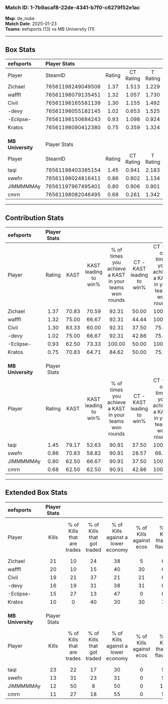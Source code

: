### Match ID: 1-7b9acaf8-22de-4341-b7f0-c6279f52e1ac  
**Map**: de_nuke  
**Match Date**: 2025-01-23  
**Teams**: eefsports (13) vs MB University (11)  

---  

## Box Stats  

| **eefsports**     | Player Stats      |        |           |          |       |       |       |         |        |      |     |
| :- | :- | :-: | :-: | :-: | :-: | :-: | :-: | :-: | :-: | :-: | :-: |
| Player            | SteamID           | Rating | CT Rating | T Rating | KAST  |  ADR  | Kills | Assists | Deaths | K/D  | HS% |
| Zichael           | 76561198249049506 |  1.37  |   1.513   |  1.229   | 70.83 | 98.8  |  21   |    2    |   13   | 1.62 | 66  |
| wafffl            | 76561198079135451 |  1.32  |   1.057   |  1.730   | 75.00 | 87.6  |  20   |    1    |   13   | 1.54 | 60  |
| Civil             | 76561198165581139 |  1.30  |   1.155   |  1.492   | 83.33 | 77.0  |  19   |    2    |   14   | 1.36 | 57  |
| -devy             | 76561198055182145 |  1.02  |   0.653   |  1.525   | 75.00 | 74.4  |  16   |    5    |   19   | 0.84 | 56  |
| -Eclipse-         | 76561198150684243 |  0.93  |   1.098   |  0.924   | 62.50 | 73.0  |  15   |    4    |   17   | 0.88 | 33  |
| Kratos            | 76561198090412380 |  0.75  |   0.359   |  1.324   | 70.83 | 48.3  |  10   |    3    |   16   | 0.63 | 20  |
|                   |                   |        |           |          |       |       |       |         |        |      |     |
|                   |                   |        |           |          |       |       |       |         |        |      |     |
|                   |                   |        |           |          |       |       |       |         |        |      |     |
| **MB University** | Player Stats      |        |           |          |       |       |       |         |        |      |     |
| Player            | SteamID           | Rating | CT Rating | T Rating | KAST  |  ADR  | Kills | Assists | Deaths | K/D  | HS% |
| taqi              | 76561198403385154 |  1.45  |   0.941   |  2.183   | 79.17 | 112.0 |  23   |    5    |   18   | 1.28 | 69  |
| swefn             | 76561198024816411 |  0.86  |   0.802   |  1.134   | 70.83 | 52.1  |  13   |    5    |   17   | 0.76 | 53  |
| JIMMMMMAy         | 76561197967495401 |  0.80  |   0.906   |  0.901   | 62.50 | 64.7  |  12   |    5    |   17   | 0.71 | 50  |
| cmrn              | 76561198082046495 |  0.68  |   0.261   |  1.342   | 62.50 | 45.9  |  11   |    5    |   18   | 0.61 | 45  |
---  

## Contribution Stats  

| **eefsports**     | Player Stats |       |                      |                                                        |                           |                                                             |                          |                                                            |
| :- | :-: | :-: | :-: | :-: | :-: | :-: | :-: | :-: |
| Player            |    Rating    | KAST  | KAST leading to win% | % of times you achieve a KAST in your teams won rounds | CT - KAST leading to win% | CT - % of times you achieve a KAST in your teams won rounds | T - KAST leading to win% | T - % of times you achieve a KAST in your teams won rounds |
| Zichael           |     1.37     | 70.83 |        70.59         |                         92.31                          |           50.00           |                           100.00                            |          88.89           |                           88.89                            |
| wafffl            |     1.32     | 75.00 |        66.67         |                         92.31                          |           44.44           |                           100.00                            |          88.89           |                           88.89                            |
| Civil             |     1.30     | 83.33 |        60.00         |                         92.31                          |           37.50           |                            75.00                            |          75.00           |                           100.00                           |
| -devy             |     1.02     | 75.00 |        66.67         |                         92.31                          |           42.86           |                            75.00                            |          81.82           |                           100.00                           |
| -Eclipse-         |     0.93     | 62.50 |        73.33         |                         100.00                         |           50.00           |                           100.00                            |          88.89           |                           100.00                           |
| Kratos            |     0.75     | 70.83 |        64.71         |                         84.62                          |           50.00           |                            75.00                            |          72.73           |                           88.89                            |
|                   |              |       |                      |                                                        |                           |                                                             |                          |                                                            |
|                   |              |       |                      |                                                        |                           |                                                             |                          |                                                            |
|                   |              |       |                      |                                                        |                           |                                                             |                          |                                                            |
| **MB University** | Player Stats |       |                      |                                                        |                           |                                                             |                          |                                                            |
| Player            |    Rating    | KAST  | KAST leading to win% | % of times you achieve a KAST in your teams won rounds | CT - KAST leading to win% | CT - % of times you achieve a KAST in your teams won rounds | T - KAST leading to win% | T - % of times you achieve a KAST in your teams won rounds |
| taqi              |     1.45     | 79.17 |        52.63         |                         90.91                          |           37.50           |                           100.00                            |          63.64           |                           87.50                            |
| swefn             |     0.86     | 70.83 |        58.82         |                         90.91                          |           28.57           |                            66.67                            |          80.00           |                           100.00                           |
| JIMMMMMAy         |     0.80     | 62.50 |        66.67         |                         90.91                          |           37.50           |                           100.00                            |          100.00          |                           87.50                            |
| cmrn              |     0.68     | 62.50 |        62.50         |                         90.91                          |           42.86           |                           100.00                            |          77.78           |                           87.50                            |
---  

## Extended Box Stats  

| **eefsports**     | Player Stats |                            |                            |                                    |                         |                              |                                 |        |                             |                                     |                          |                               |                            |
| :- | :-: | :-: | :-: | :-: | :-: | :-: | :-: | :-: | :-: | :-: | :-: | :-: | :-: |
| Player            |    Kills     | % of Kills that are trades | % of Kills that got traded | % of Kills against a lower economy | % of Kills against ecos | % of Kills that are flawless | % of Kills that are close duels | Deaths | % of Deaths that get traded | % of Deaths against a lower economy | % of Deaths against ecos | % of Deaths that are flawless | % of Deaths that are close |
| Zichael           |      21      |             10             |             24             |                 38                 |            5            |              62              |               10                |   13   |              8              |                  0                  |            0             |              62               |             8              |
| wafffl            |      20      |             10             |             15             |                 40                 |           30            |              60              |                5                |   13   |             23              |                  0                  |            0             |              62               |             8              |
| Civil             |      19      |             21             |             37             |                 21                 |           21            |              63              |                5                |   14   |              7              |                  0                  |            0             |              79               |             7              |
| -devy             |      16      |             19             |             31             |                 38                 |           31            |              63              |                6                |   19   |             16              |                 16                  |            5             |              37               |             11             |
| -Eclipse-         |      15      |             27             |             13             |                 47                 |            0            |              67              |                7                |   17   |             24              |                  6                  |            0             |              71               |             12             |
| Kratos            |      10      |             0              |             40             |                 30                 |           30            |              70              |                0                |   16   |             25              |                 19                  |            13            |              81               |             0              |
|                   |              |                            |                            |                                    |                         |                              |                                 |        |                             |                                     |                          |                               |                            |
|                   |              |                            |                            |                                    |                         |                              |                                 |        |                             |                                     |                          |                               |                            |
|                   |              |                            |                            |                                    |                         |                              |                                 |        |                             |                                     |                          |                               |                            |
| **MB University** | Player Stats |                            |                            |                                    |                         |                              |                                 |        |                             |                                     |                          |                               |                            |
| Player            |    Kills     | % of Kills that are trades | % of Kills that got traded | % of Kills against a lower economy | % of Kills against ecos | % of Kills that are flawless | % of Kills that are close duels | Deaths | % of Deaths that get traded | % of Deaths against a lower economy | % of Deaths against ecos | % of Deaths that are flawless | % of Deaths that are close |
| taqi              |      23      |             22             |             17             |                 30                 |            0            |              52              |                0                |   18   |             28              |                 22                  |            0             |              39               |             17             |
| swefn             |      13      |             31             |             23             |                 31                 |            0            |              54              |               15                |   17   |             35              |                 24                  |            0             |              76               |             0              |
| JIMMMMMAy         |      12      |             50             |             8              |                 50                 |            0            |             100              |                0                |   17   |             24              |                 12                  |            0             |              88               |             0              |
| cmrn              |      11      |             27             |             18             |                 55                 |            0            |              55              |               18                |   18   |             28              |                 17                  |            0             |              72               |             0              |
